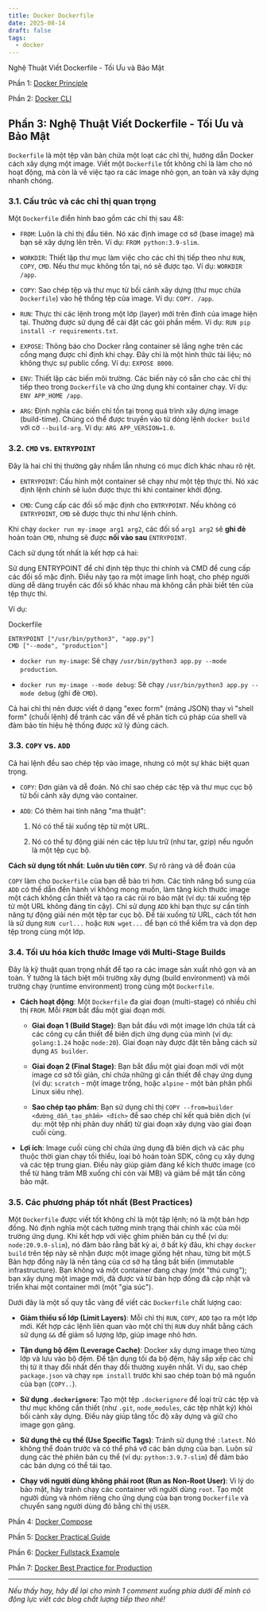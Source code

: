 ```yaml
---
title: Docker Dockerfile
date: 2025-08-14
draft: false
tags:
  - docker
---
```

Nghệ Thuật Viết Dockerfile - Tối Ưu và Bảo Mật
<!--more-->

Phần 1: [Docker Principle](https://blog.nagih.io.vn/post/docker/docker/) 

Phần 2: [Docker CLI](https://blog.nagih.io.vn/post/docker/docker-cli/)

## Phần 3: Nghệ Thuật Viết Dockerfile - Tối Ưu và Bảo Mật

`Dockerfile` là một tệp văn bản chứa một loạt các chỉ thị, hướng dẫn Docker cách xây dựng một image. Viết một `Dockerfile` tốt không chỉ là làm cho nó hoạt động, mà còn là về việc tạo ra các image nhỏ gọn, an toàn và xây dựng nhanh chóng.

### 3.1. Cấu trúc và các chỉ thị quan trọng

Một `Dockerfile` điển hình bao gồm các chỉ thị sau 48:

- `FROM`: Luôn là chỉ thị đầu tiên. Nó xác định image cơ sở (base image) mà bạn sẽ xây dựng lên trên. Ví dụ: `FROM python:3.9-slim`.
    
- `WORKDIR`: Thiết lập thư mục làm việc cho các chỉ thị tiếp theo như `RUN`, `COPY`, `CMD`. Nếu thư mục không tồn tại, nó sẽ được tạo. Ví dụ: `WORKDIR /app`.
    
- `COPY`: Sao chép tệp và thư mục từ bối cảnh xây dựng (thư mục chứa `Dockerfile`) vào hệ thống tệp của image. Ví dụ: `COPY. /app`.
    
- `RUN`: Thực thi các lệnh trong một lớp (layer) mới trên đỉnh của image hiện tại. Thường được sử dụng để cài đặt các gói phần mềm. Ví dụ: `RUN pip install -r requirements.txt`.
    
- `EXPOSE`: Thông báo cho Docker rằng container sẽ lắng nghe trên các cổng mạng được chỉ định khi chạy. Đây chỉ là một hình thức tài liệu; nó không thực sự public cổng. Ví dụ: `EXPOSE 8000`.
    
- `ENV`: Thiết lập các biến môi trường. Các biến này có sẵn cho các chỉ thị tiếp theo trong `Dockerfile` và cho ứng dụng khi container chạy. Ví dụ: `ENV APP_HOME /app`.
    
- `ARG`: Định nghĩa các biến chỉ tồn tại trong quá trình xây dựng image (build-time). Chúng có thể được truyền vào từ dòng lệnh `docker build` với cờ `--build-arg`. Ví dụ: `ARG APP_VERSION=1.0`.
    

### 3.2. `CMD` vs. `ENTRYPOINT`

Đây là hai chỉ thị thường gây nhầm lẫn nhưng có mục đích khác nhau rõ rệt.

- `ENTRYPOINT`: Cấu hình một container sẽ chạy như một tệp thực thi. Nó xác định lệnh chính sẽ luôn được thực thi khi container khởi động.
    
- `CMD`: Cung cấp các đối số mặc định cho `ENTRYPOINT`. Nếu không có `ENTRYPOINT`, `CMD` sẽ được thực thi như lệnh chính.
    

Khi chạy `docker run my-image arg1 arg2`, các đối số `arg1 arg2` sẽ **ghi đè** hoàn toàn `CMD`, nhưng sẽ được **nối vào sau** `ENTRYPOINT`.

Cách sử dụng tốt nhất là kết hợp cả hai:

Sử dụng ENTRYPOINT để chỉ định tệp thực thi chính và CMD để cung cấp các đối số mặc định. Điều này tạo ra một image linh hoạt, cho phép người dùng dễ dàng truyền các đối số khác nhau mà không cần phải biết tên của tệp thực thi.

Ví dụ:

Dockerfile

```
ENTRYPOINT ["/usr/bin/python3", "app.py"]
CMD ["--mode", "production"]
```

- `docker run my-image`: Sẽ chạy `/usr/bin/python3 app.py --mode production`.
    
- `docker run my-image --mode debug`: Sẽ chạy `/usr/bin/python3 app.py --mode debug` (ghi đè `CMD`).
    

Cả hai chỉ thị nên được viết ở dạng "exec form" (mảng JSON) thay vì "shell form" (chuỗi lệnh) để tránh các vấn đề về phân tích cú pháp của shell và đảm bảo tín hiệu hệ thống được xử lý đúng cách.

### 3.3. `COPY` vs. `ADD`

Cả hai lệnh đều sao chép tệp vào image, nhưng có một sự khác biệt quan trọng.

- `COPY`: Đơn giản và dễ đoán. Nó chỉ sao chép các tệp và thư mục cục bộ từ bối cảnh xây dựng vào container.
    
- `ADD`: Có thêm hai tính năng "ma thuật":
    
    1. Nó có thể tải xuống tệp từ một URL.
        
    2. Nó có thể tự động giải nén các tệp lưu trữ (như tar, gzip) nếu nguồn là một tệp cục bộ.
        

**Cách sử dụng tốt nhất**: **Luôn ưu tiên `COPY`**. Sự rõ ràng và dễ đoán của

`COPY` làm cho `Dockerfile` của bạn dễ bảo trì hơn. Các tính năng bổ sung của `ADD` có thể dẫn đến hành vi không mong muốn, làm tăng kích thước image một cách không cần thiết và tạo ra các rủi ro bảo mật (ví dụ: tải xuống tệp từ một URL không đáng tin cậy). Chỉ sử dụng `ADD` khi bạn thực sự cần tính năng tự động giải nén một tệp tar cục bộ. Để tải xuống từ URL, cách tốt hơn là sử dụng `RUN curl...` hoặc `RUN wget...` để bạn có thể kiểm tra và dọn dẹp tệp trong cùng một lớp.

### 3.4. Tối ưu hóa kích thước Image với Multi-Stage Builds

Đây là kỹ thuật quan trọng nhất để tạo ra các image sản xuất nhỏ gọn và an toàn. Ý tưởng là tách biệt môi trường xây dựng (build environment) và môi trường chạy (runtime environment) trong cùng một `Dockerfile`.

- **Cách hoạt động**: Một `Dockerfile` đa giai đoạn (multi-stage) có nhiều chỉ thị `FROM`. Mỗi `FROM` bắt đầu một giai đoạn mới.
    
    - **Giai đoạn 1 (Build Stage)**: Bạn bắt đầu với một image lớn chứa tất cả các công cụ cần thiết để biên dịch ứng dụng của mình (ví dụ: `golang:1.24` hoặc `node:20`). Giai đoạn này được đặt tên bằng cách sử dụng `AS builder`.
        
    - **Giai đoạn 2 (Final Stage)**: Bạn bắt đầu một giai đoạn mới với một image cơ sở tối giản, chỉ chứa những gì cần thiết để chạy ứng dụng (ví dụ: `scratch` - một image trống, hoặc `alpine` - một bản phân phối Linux siêu nhẹ).
        
    - **Sao chép tạo phẩm**: Bạn sử dụng chỉ thị `COPY --from=builder <đường_dẫn_tạo_phẩm> <đích>` để sao chép chỉ kết quả biên dịch (ví dụ: một tệp nhị phân duy nhất) từ giai đoạn xây dựng vào giai đoạn cuối cùng.
        
- **Lợi ích**: Image cuối cùng chỉ chứa ứng dụng đã biên dịch và các phụ thuộc thời gian chạy tối thiểu, loại bỏ hoàn toàn SDK, công cụ xây dựng và các tệp trung gian. Điều này giúp giảm đáng kể kích thước image (có thể từ hàng trăm MB xuống chỉ còn vài MB) và giảm bề mặt tấn công bảo mật.
    

### 3.5. Các phương pháp tốt nhất (Best Practices)

Một `Dockerfile` được viết tốt không chỉ là một tập lệnh; nó là một bản hợp đồng. Nó định nghĩa một cách tường minh trạng thái chính xác của môi trường ứng dụng. Khi kết hợp với việc ghim phiên bản cụ thể (ví dụ: `node:20.9.0-slim`), nó đảm bảo rằng bất kỳ ai, ở bất kỳ đâu, khi chạy `docker build` trên tệp này sẽ nhận được một image giống hệt nhau, từng bit một.5 Bản hợp đồng này là nền tảng của cơ sở hạ tầng bất biến (immutable infrastructure). Bạn không vá một container đang chạy (một "thú cưng"); bạn xây dựng một image mới, đã được vá từ bản hợp đồng đã cập nhật và triển khai một container mới (một "gia súc").

Dưới đây là một số quy tắc vàng để viết các `Dockerfile` chất lượng cao:

- **Giảm thiểu số lớp (Limit Layers)**: Mỗi chỉ thị `RUN`, `COPY`, `ADD` tạo ra một lớp mới. Kết hợp các lệnh liên quan vào một chỉ thị `RUN` duy nhất bằng cách sử dụng `&&` để giảm số lượng lớp, giúp image nhỏ hơn.
    
- **Tận dụng bộ đệm (Leverage Cache)**: Docker xây dựng image theo từng lớp và lưu vào bộ đệm. Để tận dụng tối đa bộ đệm, hãy sắp xếp các chỉ thị từ ít thay đổi nhất đến thay đổi thường xuyên nhất. Ví dụ, sao chép `package.json` và chạy `npm install` trước khi sao chép toàn bộ mã nguồn của bạn (`COPY..`).
    
- **Sử dụng `.dockerignore`**: Tạo một tệp `.dockerignore` để loại trừ các tệp và thư mục không cần thiết (như `.git`, `node_modules`, các tệp nhật ký) khỏi bối cảnh xây dựng. Điều này giúp tăng tốc độ xây dựng và giữ cho image gọn gàng.
    
- **Sử dụng thẻ cụ thể (Use Specific Tags)**: Tránh sử dụng thẻ `:latest`. Nó không thể đoán trước và có thể phá vỡ các bản dựng của bạn. Luôn sử dụng các thẻ phiên bản cụ thể (ví dụ: `python:3.9.7-slim`) để đảm bảo các bản dựng có thể tái tạo.
    
- **Chạy với người dùng không phải root (Run as Non-Root User)**: Vì lý do bảo mật, hãy tránh chạy các container với người dùng `root`. Tạo một người dùng và nhóm riêng cho ứng dụng của bạn trong `Dockerfile` và chuyển sang người dùng đó bằng chỉ thị `USER`.
    


Phần 4: [Docker Compose](https://blog.nagih.io.vn/post/docker/docker-compose/)

Phần 5: [Docker Practical Guide](https://blog.nagih.io.vn/post/docker/docker-practical-guide/)

Phần 6: [Docker Fullstack Example](https://blog.nagih.io.vn/post/docker/docker-fullstack-example/)

Phần 7: [Docker Best Practice for Production](https://blog.nagih.io.vn/post/docker/docker-best-practice-for-production/)

---

*Nếu thấy hay, hãy để lại cho mình 1 comment xuống phía dưới để mình có động lực viết các blog chất lượng tiếp theo nhé!*